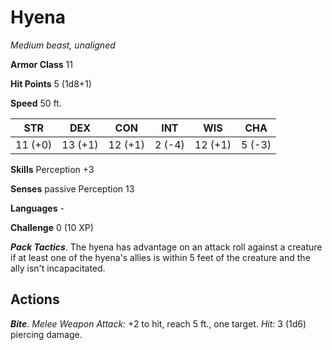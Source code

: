 # Hyena

*Medium beast, unaligned*

**Armor Class** 11

**Hit Points** 5 (1d8+1)

**Speed** 50 ft.

| STR     | DEX     | CON     | INT    | WIS     | CHA    |
|---------|---------|---------|--------|---------|--------|
| 11 (+0) | 13 (+1) | 12 (+1) | 2 (-4) | 12 (+1) | 5 (-3) |

**Skills** Perception +3

**Senses** passive Perception 13

**Languages** -

**Challenge** 0 (10 XP)

***Pack Tactics***. The hyena has advantage on an attack roll against a creature if at least one of the hyena's allies is within 5 feet of the creature and the ally isn't incapacitated.

## Actions

***Bite***. *Melee Weapon Attack:* +2 to hit, reach 5 ft., one target. *Hit:* 3 (1d6) piercing damage.